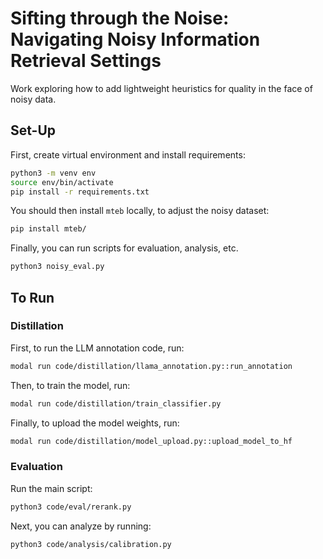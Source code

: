 # Sifting through the Noise: Navigating Noisy Information Retrieval Settings
Work exploring how to add lightweight heuristics for quality in the face of noisy data.

## Set-Up
First, create virtual environment and install requirements:
```sh
python3 -m venv env
source env/bin/activate
pip install -r requirements.txt
```

You should then install `mteb` locally, to adjust the noisy dataset:
```sh
pip install mteb/
```

Finally, you can run scripts for evaluation, analysis, etc.
```sh
python3 noisy_eval.py
```

## To Run

### Distillation

First, to run the LLM annotation code, run:
```bash
modal run code/distillation/llama_annotation.py::run_annotation
```

Then, to train the model, run:
```bash
modal run code/distillation/train_classifier.py
```

Finally, to upload the model weights, run:
```bash
modal run code/distillation/model_upload.py::upload_model_to_hf
```

### Evaluation

Run the main script:
```bash
python3 code/eval/rerank.py
```

Next, you can analyze by running:
```bash
python3 code/analysis/calibration.py
```